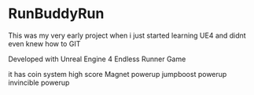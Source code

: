 # RunBuddyRun

This was my very early project when i just started learning UE4 
and didnt even knew how to GIT


Developed with Unreal Engine 4
Endless Runner Game


it has coin system
high score
Magnet powerup
jumpboost powerup
invincible powerup
